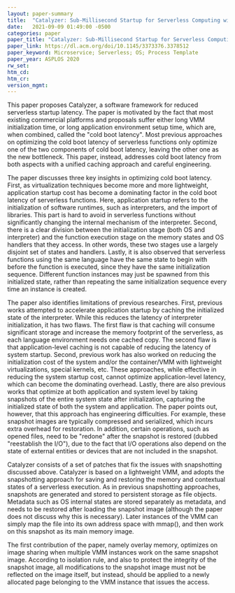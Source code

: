 ```yaml
---
layout: paper-summary
title:  "Catalyzer: Sub-Millisecond Startup for Serverless Computing with Initialization-Less Booting"
date:   2021-09-09 01:49:00 -0500
categories: paper
paper_title: "Catalyzer: Sub-Millisecond Startup for Serverless Computing with Initialization-Less Booting"
paper_link: https://dl.acm.org/doi/10.1145/3373376.3378512
paper_keyword: Microservice; Serverless; OS; Process Template
paper_year: ASPLOS 2020
rw_set:
htm_cd:
htm_cr:
version_mgmt:
---
```


<!--
**Comments:**

1. This paper is very loosely organized and hard to read. While I definitely acknowledge the contributions
   made by the authors, and judging from the author list, it seems that the contributions in this paper have already 
   been applied in industrial production systems, which is impressive and stronger than plain talking.
   But, on the other hand, I do suggest the authors to further think on the motivation and the key insights of the 
   approach, especially the high-level insights, or let's say, what could readers learn from this paper? What is
   the take-away message? I could not find any in this paper.
   Also, I appreciate the individual ideas presented in this paper, and I understand that the authors just applied 
   a series of techniques to reduce startup latency for serverless environment, but these ideas should be more
   organized, and be discussed under a few common topics (e.g., reducing VMM initialization latency, reducing language 
   environment latency, etc.).
   The current paper just makes it look like these techniques are just ad-hoc patches that you randomly found 
   working via trial-and-error, and do not have a common goal to optimize on.
   Besides, many paragraphs lack an opening and conclusion. Why is the paragraph important? What is the conclusion of 
   the paragraph?

2. The paper makes conflicting claims. 
   Insight 1 says "most of the startup latency comes from application initialization", then in Sec. 2.2 it says 
   "sandbox initialization is stable for different workloads and dominates the latency overhead for
    simple functions like Python Hello."
   I understand that these two might both be correct, because they have different assumptions. But in this case, why do
   you even mention the "Python Hello" case that is neither representative, nor further explored in the paper?

3. Some terminology usages are confusing. For example, what is a "critical section" in Fig. 8(a)?
   Sec. 3.3, "I/O reconnection is performed asynchronously on the restore critical path" -- what does "asynchronously" mean? Why it is on the critical path if asynchronously?
   Sec. 3.1, what is "two layered EPT"? 

4. The paper proposes concepts but never discusses them.
   Cold boot, warm boot, fork boot are proposed in Sec. 2.3, and then only mentioned at a few extra locations later.
   So what are the overall picture of these booting techniques?
   Similarly, sfork() is proposed in the beginning of Sec. 4, and never discussed again, e.g., how do you incorporate
   techniques discussed later in Sec. 4 into your sfork()?

5. Many important design decisions are unjustified. For example, why do you need to reconnect the I/O? 
   Why does metadata need to be stored separately rather than just within the snapshot image?
   Readers are not all experts in certain implementations of the VMM. At least give a few points on why previous
   approaches do this and why they are hard to avoid (which also highlights your contribution).
-->

This paper proposes Catalyzer, a software framework for reduced serverless startup latency. The paper is motivated by
the fact that most existing commercial platforms and proposals suffer either long VMM initialization time, or 
long application environment setup time, which are, when combined, called the "cold boot latency". 
Most previous approaches on optimizing the cold boot latency of serverless functions only optimize one of the two
components of cold boot latency, leaving the other one as the new bottleneck.
This paper, instead, addresses cold boot latency from both aspects with a unified caching approach and careful 
engineering.

The paper discusses three key insights in optimizing cold boot latency. First, as virtualization techniques become
more and more lightweight, application startup cost has become a dominating factor in the cold boot latency of
serverless functions. Here, application startup refers to the initialization of software runtimes, such as interpreters,
and the import of libraries. This part is hard to avoid in serverless functions without significantly changing the 
internal mechanism of the interpreter.
Second, there is a clear division between the initialization stage (both OS and interpreter) and the function 
execution stage on the memory states and OS handlers that they access. In other words, these two stages use a largely
disjoint set of states and handlers. 
Lastly, it is also observed that serverless functions using the same language have the same state to begin with
before the function is executed, since they have the same initialization sequence. Different function instances may
just be spawned from this initialized state, rather than repeating the same initialization sequence every time an
instance is created.

The paper also identifies limitations of previous researches.
First, previous works attempted to accelerate application startup by caching the initialized state of the interpreter.
While this reduces the latency of interpreter initialization, it has two flaws. The first flaw is that caching will
consume significant storage and increase the memory footprint of the serverless, as each language environment needs 
one cached copy. The second flaw is that application-level caching is not capable of reducing the latency of 
system startup.
Second, previous work has also worked on reducing the initialization cost of the system and/or the container/VMM
with lightweight virtualizations, special kernels, etc. These approaches, while effective in reducing the 
system startup cost, cannot optimize application-level latency, which can become the dominating overhead.
Lastly, there are also previous works that optimize at both application and system level by taking snapshots of the
entire system state after initialization, capturing the initialized state of both the system and application. 
The paper points out, however, that this approach has engineering difficulties. For example, these snapshot images are
typically compressed and serialized, which incurs extra overhead for restoration. In addition, certain operations,
such as opened files, need to be "redone" after the snapshot is restored (dubbed "reestablish the I/O"), due to the 
fact that I/O operations also depend on the state of external entities or devices that are not included in the snapshot.

Catalyzer consists of a set of patches that fix the issues with snapshotting discussed above. Catalyzer
is based on a lightweight VMM, and adopts the snapshotting approach for saving and restoring the memory and contextual
states of a serverless execution.
As in previous snapshotting approaches, snapshots are generated and stored to persistent storage as file objects.
Metadata such as OS internal states are stored separately as metadata, and needs to be restored after loading the 
snapshot image (although the paper does not discuss why this is necessary).
Later instances of the VMM can simply map the file into its own address space with mmap(), and then work on this
snapshot as its main memory image.

The first contribution of the paper, namely overlay memory, optimizes on image sharing when multiple VMM instances
work on the same snapshot image. According to isolation rule, and also to protect the integrity of the snapshot
image, all modifications to the snapshot image must not be reflected on the image itself, but instead, should be 
applied to a newly allocated page belonging to the VMM instance that issues the access.

